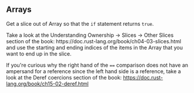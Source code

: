 ## Arrays

Get a slice out of Array so that the `if` statement returns `true`.

<div class="hint">
  Take a look at the Understanding Ownership -> Slices -> Other Slices section of the book:
  https://doc.rust-lang.org/book/ch04-03-slices.html
  and use the starting and ending indices of the items in the Array that you want to end up in the slice.

  If you're curious why the right hand of the `==` comparison does not have an ampersand for a reference since the left hand side is a reference, take a look at the Deref coercions section of the book:
  https://doc.rust-lang.org/book/ch15-02-deref.html
</div>
